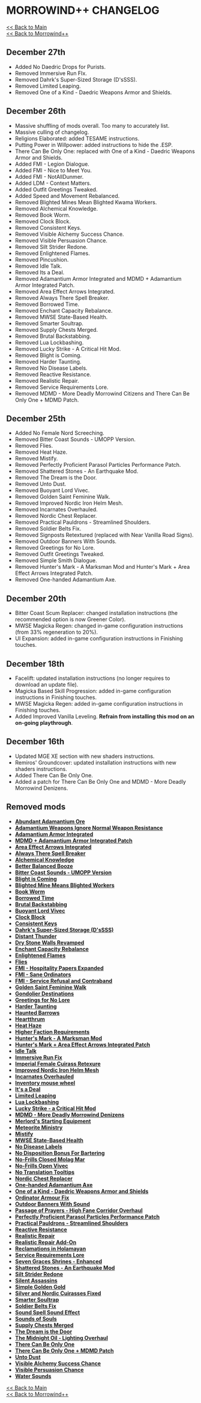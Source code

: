 # MORROWIND++ CHANGELOG

[<< Back to Main](https://github.com/Sigourn/morrowind-improved/blob/master/readme.md#morrowind)  
[<< Back to Morrowind++](https://github.com/Sigourn/morrowind-improved/blob/master/mw++.md#morrowind)

## December 27th

- Added No Daedric Drops for Purists.
- Removed Immersive Run FIx.
- Removed Dahrk's Super-Sized Storage (D'sSSS).
- Removed Limited Leaping.
- Removed One of a Kind - Daedric Weapons Armor and Shields.

## December 26th

- Massive shuffling of mods overall. Too many to accurately list.
- Massive culling of changelog.
- Religions Elaborated: added TESAME instructions.
- Putting Power in Willpower: added instructions to hide the .ESP.
- There Can Be Only One: replaced with One of a Kind - Daedric Weapons Armor and Shields.
- Added FMI - Legion Dialogue.
- Added FMI - Nice to Meet You.
- Added FMI - NotAllDunmer.
- Added LDM - Context Matters.
- Added Outfit Greetings Tweaked.
- Added Speed and Movement Rebalanced.
- Removed Blighted Mines Mean Blighted Kwama Workers.
- Removed Alchemical Knowledge.
- Removed Book Worm.
- Removed Clock Block.
- Removed Consistent Keys.
- Removed Visible Alchemy Success Chance.
- Removed Visible Persuasion Chance.
- Removed Silt Strider Redone.
- Removed Enlightened Flames.
- Removed Pincushion.
- Removed Idle Talk.
- Removed Its a Deal.
- Removed Adamantium Armor Integrated and MDMD + Adamantium Armor Integrated Patch.
- Removed Area Effect Arrows Integrated.
- Removed Always There Spell Breaker.
- Removed Borrowed Time.
- Removed Enchant Capacity Rebalance.
- Removed MWSE State-Based Health.
- Removed Smarter Soultrap.
- Removed Supply Chests Merged.
- Removed Brutal Backstabbing.
- Removed Lua Lockbashing.
- Removed Lucky Strike - A Critical Hit Mod.
- Removed Blight is Coming.
- Removed Harder Taunting.
- Removed No Disease Labels.
- Removed Reactive Resistance.
- Removed Realistic Repair.
- Removed Service Requirements Lore.
- Removed MDMD - More Deadly Morrowind Citizens and There Can Be Only One + MDMD Patch.

## December 25th

- Added No Female Nord Screeching.
- Removed Bitter Coast Sounds - UMOPP Version.
- Removed Flies.
- Removed Heat Haze.
- Removed Mistify.
- Removed Perfectly Proficient Parasol Particles Performance Patch.
- Removed Shattered Stones - An Earthquake Mod.
- Removed The Dream is the Door.
- Removed Unto Dust.
- Removed Buoyant Lord Vivec.
- Removed Golden Saint Feminine Walk.
- Removed Improved Nordic Iron Helm Mesh.
- Removed Incarnates Overhauled.
- Removed Nordic Chest Replacer.
- Removed Practical Pauldrons - Streamlined Shoulders.
- Removed Soldier Belts Fix.
- Removed Signposts Retextured (replaced with Near Vanilla Road Signs).
- Removed Outdoor Banners With Sounds.
- Removed Greetings for No Lore.
- Removed Outfit Greetings Tweaked.
- Removed Simple Smith Dialogue.
- Removed Hunter's Mark - A Marksman Mod and Hunter's Mark + Area Effect Arrows Integrated Patch.
- Removed One-handed Adamantium Axe.

## December 20th

- Bitter Coast Scum Replacer: changed installation instructions (the recommended option is now Greener Color).
- MWSE Magicka Regen: changed in-game configuration instructions (from 33% regeneration to 20%).
- UI Expansion: added in-game configuration instructions in Finishing touches.

## December 18th

- Facelift: updated installation instructions (no longer requires to download an update file).
- Magicka Based Skill Progression: added in-game configuration instructions in Finishing touches.
- MWSE Magicka Regen: added in-game configuration instructions in Finishing touches.
- Added Improved Vanilla Leveling. **Refrain from installing this mod on an on-going playthrough**.

## December 16th

- Updated MGE XE section with new shaders instructions.
- Remiros' Groundcover: updated installation instructions with new shaders instructions.
- Added There Can Be Only One.
- Added a patch for There Can Be Only One and MDMD - More Deadly Morrowind Denizens.

## Removed mods

- [**Abundant Adamantium Ore**](https://www.nexusmods.com/morrowind/mods/45726)
- [**Adamantium Weapons Ignore Normal Weapon Resistance**](https://www.nexusmods.com/morrowind/mods/45774)
- [**Adamantium Armor Integrated**](https://www.nexusmods.com/morrowind/mods/47731)
- [**MDMD + Adamantium Armor Integrated Patch**](https://cdn.discordapp.com/attachments/705627823104327680/788796049778278430/MDMD__Adamantium_Armor_Integrated_Patch.zip)
- [**Area Effect Arrows Integrated**](https://www.nexusmods.com/morrowind/mods/47745)
- [**Always There Spell Breaker**](https://www.nexusmods.com/morrowind/mods/47648)
- [**Alchemical Knowledge**](https://www.nexusmods.com/morrowind/mods/49036?)
- [**Better Balanced Booze**](https://www.nexusmods.com/morrowind/mods/45844)
- [**Bitter Coast Sounds - UMOPP Version**](https://cdn.discordapp.com/attachments/705627823104327680/788888827761655899/Bitter_Coast_Sounds_UMOPP_v3.1.0_Version.zip)
- [**Blight is Coming**](https://www.nexusmods.com/morrowind/mods/47649)
- [**Blighted Mine Means Blighted Workers**](https://www.nexusmods.com/morrowind/mods/33920)
- [**Book Worm**](https://www.nexusmods.com/morrowind/mods/46851)
- [**Borrowed Time**](https://www.nexusmods.com/morrowind/mods/48971)
- [**Brutal Backstabbing**](https://www.nexusmods.com/morrowind/mods/45890)
- [**Buoyant Lord Vivec**](https://www.nexusmods.com/morrowind/mods/48312)
- [**Clock Block**](https://www.nexusmods.com/morrowind/mods/46292)
- [**Consistent Keys**](https://www.nexusmods.com/morrowind/mods/47954)
- [**Dahrk's Super-Sized Storage (D'sSSS)**](https://www.nexusmods.com/morrowind/mods/45147?)
- [**Distant Thunder**](https://www.nexusmods.com/morrowind/mods/43471)
- [**Dry Stone Walls Revamped**](https://www.nexusmods.com/morrowind/mods/49069)
- [**Enchant Capacity Rebalance**](https://www.nexusmods.com/morrowind/mods/48742)
- [**Enlightened Flames**](https://www.nexusmods.com/morrowind/mods/48816/)
- [**Flies**](https://www.nexusmods.com/morrowind/mods/43481)
- [**FMI - Hospitality Papers Expanded**](https://www.nexusmods.com/morrowind/mods/46107)
- [**FMI - Sane Ordinators**](https://www.nexusmods.com/morrowind/mods/47381)
- [**FMI - Service Refusal and Contraband**](https://www.nexusmods.com/morrowind/mods/47456)
- [**Golden Saint Feminine Walk**](https://www.nexusmods.com/morrowind/mods/42703/)
- [**Gondolier Destinations**](https://www.nexusmods.com/morrowind/mods/42306/?)
- [**Greetings for No Lore**](https://www.nexusmods.com/morrowind/mods/46063)
- [**Harder Taunting**](https://www.nexusmods.com/morrowind/mods/49106)
- [**Haunted Barrows**](https://www.nexusmods.com/morrowind/mods/46826)
- [**Heartthrum**](https://www.nexusmods.com/morrowind/mods/47178?)
- [**Heat Haze**](https://www.nexusmods.com/morrowind/mods/48973)
- [**Higher Faction Requirements**](https://www.nexusmods.com/morrowind/mods/45732)
- [**Hunter's Mark - A Marksman Mod**](https://www.nexusmods.com/morrowind/mods/46656)
- [**Hunter's Mark + Area Effect Arrows Integrated Patch**](https://cdn.discordapp.com/attachments/705627823104327680/790365245289791488/Hunters_Mark__Area_Effect_Arrows_Integrated_Patch.zip)
- [**Idle Talk**](https://www.nexusmods.com/morrowind/mods/46948)
- [**Immersive Run Fix**](https://www.nexusmods.com/morrowind/mods/45947)
- [**Imperial Female Cuirass Retexure**](https://www.nexusmods.com/morrowind/mods/47781?)
- [**Improved Nordic Iron Helm Mesh**](https://www.nexusmods.com/morrowind/mods/43816/)
- [**Incarnates Overhauled**](http://www.mediafire.com/file/nko6w93tldzvt78/Incarnates+Overhauled+v1.0.zip/file)
- [**Inventory mouse wheel**](https://www.nexusmods.com/morrowind/mods/46847)
- [**It's a Deal**](https://www.nexusmods.com/morrowind/mods/47968)
- [**Limited Leaping**](https://www.nexusmods.com/morrowind/mods/46299)
- [**Lua Lockbashing**](https://www.nexusmods.com/morrowind/mods/48544)
- [**Lucky Strike - a Critical Hit Mod**](https://www.nexusmods.com/morrowind/mods/45765)
- [**MDMD - More Deadly Morrowind Denizens**](https://www.nexusmods.com/morrowind/mods/48745?)
- [**Merlord's Starting Equipment**](https://www.nexusmods.com/morrowind/mods/47283)
- [**Meteorite Ministry**](https://www.nexusmods.com/morrowind/mods/45506)
- [**Mistify**](https://www.nexusmods.com/morrowind/mods/48112)
- [**MWSE State-Based Health**](https://www.nexusmods.com/morrowind/mods/48133)
- [**No Disease Labels**](https://www.nexusmods.com/morrowind/mods/48295)
- [**No Disposition Bonus For Bartering**](http://www.mediafire.com/file/rmoj4phsrq0fv3y/No+Disposition+Bonus+For+Bartering.zip/file)
- [**No-Frills Closed Molag Mar**](https://www.nexusmods.com/morrowind/mods/47190)
- [**No-Frills Open Vivec**](https://www.nexusmods.com/morrowind/mods/43714)
- [**No Translation Tooltips**](https://www.nexusmods.com/morrowind/mods/48540?)
- [**Nordic Chest Replacer**](https://www.nexusmods.com/morrowind/mods/45383)
- [**One-handed Adamantium Axe**](https://www.nexusmods.com/morrowind/mods/45745)
- [**One of a Kind - Daedric Weapons Armor and Shields**](https://www.nexusmods.com/morrowind/mods/47766)
- [**Ordinator Armour Fix**](https://www.nexusmods.com/morrowind/mods/47781?)
- [**Outdoor Banners With Sound**](https://www.nexusmods.com/morrowind/mods/47068)
- [**Passage of Prayers - High Fane Corridor Overhaul**](https://www.nexusmods.com/morrowind/mods/46786)
- [**Perfectly Proficient Parasol Particles Performance Patch**](https://www.nexusmods.com/morrowind/mods/48923?)
- [**Practical Pauldrons - Streamlined Shoulders**](https://www.nexusmods.com/morrowind/mods/48523)
- [**Reactive Resistance**](https://www.nexusmods.com/morrowind/mods/48373)
- [**Realistic Repair**](https://www.nexusmods.com/morrowind/mods/46673)
- [**Realistic Repair Add-On**](https://www.nexusmods.com/morrowind/mods/47461)
- [**Reclamations in Holamayan**](https://www.nexusmods.com/morrowind/mods/43226)
- [**Service Requirements Lore**](https://www.nexusmods.com/morrowind/mods/45567)
- [**Seven Graces Shrines - Enhanced**](https://www.nexusmods.com/morrowind/mods/46417)
- [**Shattered Stones - An Earthquake Mod**](https://www.nexusmods.com/morrowind/mods/45105)
- [**Silt Strider Redone**](https://www.nexusmods.com/morrowind/mods/49023?tab=files)
- [**Silent Assassins**](https://www.nexusmods.com/morrowind/mods/44371)
- [**Simple Golden Gold**](https://www.nexusmods.com/morrowind/mods/45124)
- [**Silver and Nordic Cuirasses Fixed**](https://www.nexusmods.com/morrowind/mods/48646?)
- [**Smarter Soultrap**](https://www.nexusmods.com/morrowind/mods/49121)
- [**Soldier Belts Fix**](https://www.nexusmods.com/morrowind/mods/25556?)
- [**Sound Spell Sound Effect**](https://www.nexusmods.com/morrowind/mods/43300)
- [**Sounds of Souls**](https://github.com/NullCascade/morrowind-mods/)
- [**Supply Chests Merged**](https://www.mediafire.com/file/0imsxgeox22x49g/Supply_Chests_Merged_v1.0.zip/file)
- [**The Dream is the Door**](https://www.nexusmods.com/morrowind/mods/47423)
- [**The Midnight Oil - Lighting Overhaul**](https://www.nexusmods.com/morrowind/mods/48293)
- [**There Can Be Only One**](https://www.nexusmods.com/morrowind/mods/47766)
- [**There Can Be Only One + MDMD Patch**](https://cdn.discordapp.com/attachments/705627823104327680/792185861021761546/There_Can_Be_Only_One__MDMD_Patch_Lootable_Daedric_Armor.zip)
- [**Unto Dust**](https://www.nexusmods.com/morrowind/mods/48435?)
- [**Visible Alchemy Success Chance**](https://www.nexusmods.com/morrowind/mods/48608)
- [**Visible Persuasion Chance**](https://www.nexusmods.com/morrowind/mods/48634)
- [**Water Sounds**](https://www.nexusmods.com/morrowind/mods/47794)

[<< Back to Main](https://github.com/Sigourn/morrowind-improved/blob/master/readme.md#morrowind)  
[<< Back to Morrowind++](https://github.com/Sigourn/morrowind-improved/blob/master/mw++.md#morrowind)
